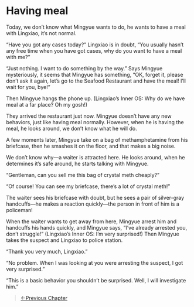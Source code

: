 # Having meal

Today, we don’t know what Mingyue wants to do, he wants to have a meal with Lingxiao, it’s not normal.

“Have you got any cases today?” Lingxiao is in doubt, “You usually hasn’t any free time when you have got cases, why do you want to have a meal with me?”

“Just nothing. I want to do something by the way.” Says Mingyue mysteriously, it seems that Mingyue has something, “OK, forget it, please don’t ask it again, let’s go to the Seafood Restaurant and have the meal! I’ll wait for you, bye!”

Then Mingyue hangs the phone up. (Lingxiao’s Inner OS: Why do we have meal at a far place? Oh my gosh!)

They arrived the restaurant just now. Mingyue doesn’t have any new behaviors, just like having meal normally. However, when he is having the meal, he looks around, we don’t know what he will do.

A few moments later, Mingyue take on a bag of methamphetamine from his briefcase, then he smashes it on the floor, and that makes a big noise.

We don’t know why—a waiter is attracted here. He looks around, when he determines it’s safe around, he starts talking with Mingyue.

“Gentleman, can you sell me this bag of crystal meth cheaply?”

“Of course! You can see my briefcase, there’s a lot of crystal meth!”

The waiter sees his briefcase with doubt, but he sees a pair of silver-gray handcuffs—he makes a reaction quickly—the person in front of him is a policeman!

When the waiter wants to get away from here, Mingyue arrest him and handcuffs his hands quickly, and Mingyue says, “I’ve already arrested you, don’t struggle!” (Lingxiao’s Inner OS: I’m very surprised!) Then Mingyue takes the suspect and Lingxiao to police station.

“Thank you very much, Lingxiao.”

“No problem. When I was looking at you were arresting the suspect, I got very surprised.”

“This is a basic behavior you shouldn’t be surprised. Well, I will investigate him.”

> [←Previous Chapter](/ex2/chapter2.md)
